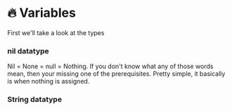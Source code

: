 # 🔥 Variables

First we'll take a look at the types

### nil datatype

Nil = None = null = Nothing.  If you don't know what any of those words mean, then your missing one of the prerequisites.  Pretty simple, it basically is when nothing is assigned.

### String datatype
